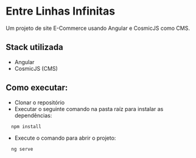 # Entre Linhas Infinitas

Um projeto de site E-Commerce usando Angular e CosmicJS como CMS.

## Stack utilizada

- Angular
- CosmicJS (CMS)

## Como executar:

- Clonar o repositório
- Executar o seguinte comando na pasta raíz para instalar as dependências:

```bash
  npm install
```

- Execute o comando para abrir o projeto:

```bash
  ng serve
```


